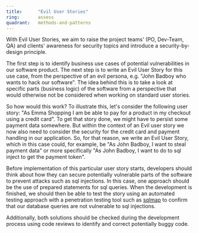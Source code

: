 ```yaml
---
title:      "Evil User Stories"
ring:       assess
quadrant:   methods-and-patterns
---
```


With Evil User Stories, we aim to raise the project teams' (PO, Dev-Team, QA) and clients' awareness for security topics and introduce a security-by-design principle.

The first step is to identify business use cases of potential vulnerabilities in our software product. The next step is to write an Evil User Story for this use case, from the perspective of an evil persona, e.g. "John Badboy who wants to hack our software". The idea behind this is to take a look at specific parts (business logic) of the software from a perspective that would otherwise not be considered when working on standard user stories.

So how would this work? To illustrate this, let's consider the following user story: "As Emma Shopping I am be able to pay for a product in my checkout using a credit card". To get that story done, we might have to persist some payment data somewhere. But within the context of an Evil user story we now also need to consider the security for the credit card and payment handling in our application. So, for that reason, we write an Evil User Story, which in this case could, for example, be "As John Badboy, I want to steal payment data" or more specifically "As John Badboy, I want to do to sql inject to get the payment token".

Before implementation of this particular user story starts, developers should think about how they can secure potentially vulnerable parts of the software to prevent attacks such as sql injections. In this case, one approach should be the use of prepared statements for sql queries. When the development is finished, we should then be able to test the story using an automated testing approach with a penetration testing tool such as [sqlmap](http://sqlmap.org/) to confirm that our database queries are not vulnerable to sql injections.

Additionally, both solutions should be checked during the development process using code reviews to identify and correct potentially buggy code.
